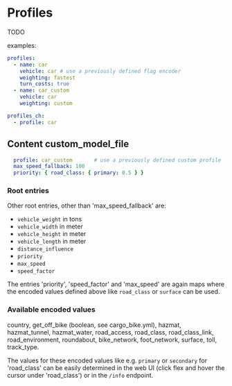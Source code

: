 # Profiles

TODO

examples:

```yaml
profiles:
  - name: car
    vehicle: car # use a previously defined flag encoder
    weighting: fastest
    turn_costs: true
  - name: car_custom
    vehicle: car
    weighting: custom

profiles_ch:
  - profile: car

```

## Content custom_model_file

```yaml
  profile: car_custom       # use a previously defined custom profile
  max_speed_fallback: 100
  priority: { road_class: { primary: 0.5 } }
```

### Root entries

Other root entries, other than 'max_speed_fallback' are:

  * `vehicle_weight` in tons
  * `vehicle_width` in meter
  * `vehicle_height` in meter
  * `vehicle_length` in meter
  * `distance_influence`
  * `priority`
  * `max_speed`
  * `speed_factor`

The entries 'priority', 'speed_factor' and 'max_speed' are again maps where the encoded values defined above like
`road_class` or `surface` can be used.

### Available encoded values

country, get_off_bike (boolean, see cargo_bike.yml), hazmat, hazmat_tunnel, hazmat_water, road_access, road_class,
road_class_link, road_environment, roundabout, bike_network, foot_network, surface, toll,
track_type.

The values for these encoded values like e.g. `primary` or `secondary` for 'road_class' can be easily determined 
in the web UI (click flex and hover the cursor under 'road_class') or in the
`/info` endpoint.